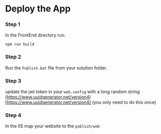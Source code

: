 # Deploy the App

### Step 1
In the FrontEnd directory run:
```
npm run build
```

### Step 2
Run the `Publish.bat`  file from your solution folder.

### Step 3
update the jwt token in your `web.config` with a long random string (https://www.uuidgenerator.net/version4)[https://www.uuidgenerator.net/version4] (you only need to do this once) 

### Step 4
In the IIS map your website to the `publish/web` 


